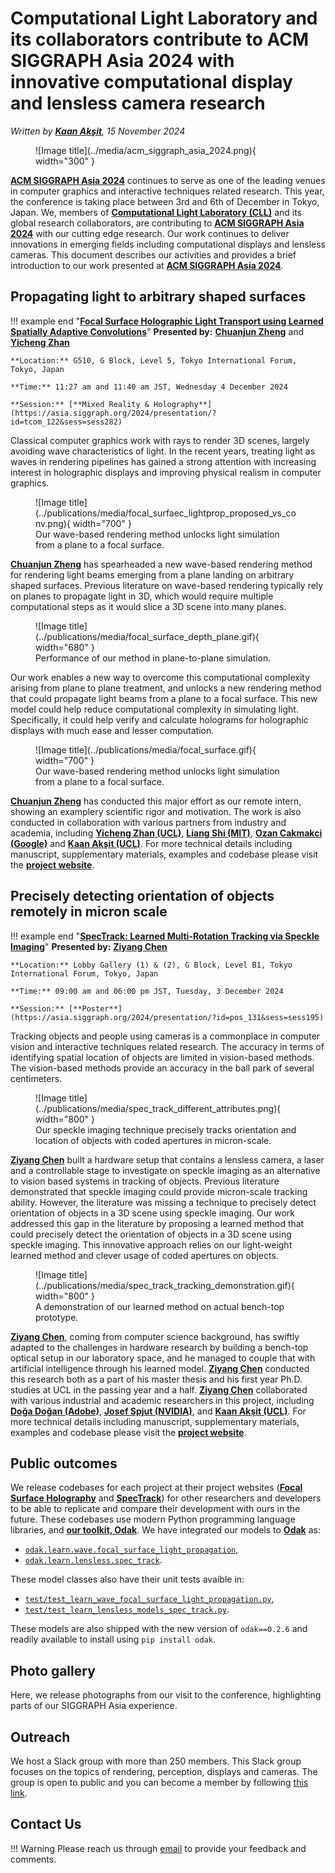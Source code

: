 # Computational Light Laboratory and its collaborators contribute to ACM SIGGRAPH Asia 2024 with innovative computational display and lensless camera research

_Written by [**Kaan Akşit**](https://kaanaksit.com), 15 November 2024_

<figure markdown>
  ![Image title](../media/acm_siggraph_asia_2024.png){ width="300" }
</figure>

[**ACM SIGGRAPH Asia 2024**](https://asia.siggraph.org/2024/) continues to serve as one of the leading venues in computer graphics and interactive techniques related research.
This year, the conference is taking place between 3rd and 6th of December in Tokyo, Japan.
We, members of [**Computational Light Laboratory (CLL)**](https://complightlab.com) and its global research collaborators, are contributing to [**ACM SIGGRAPH Asia 2024**](https://asia.siggraph.org/2024/) with our cutting edge research.
Our work continues to deliver innovations in emerging fields including computational displays and lensless cameras.
This document describes our activities and provides a brief introduction to our work presented at [**ACM SIGGRAPH Asia 2024**](https://asia.siggraph.org/2024/).

## Propagating light to arbitrary shaped surfaces

!!! example end "[**Focal Surface Holographic Light Transport using Learned Spatially Adaptive Convolutions**](../publications/focal_surface_light_transport.md)"
    **Presented by:** [**Chuanjun Zheng**](https://scholar.google.com.hk/citations?user=9Jk_LC8AAAAJ&) and [**Yicheng Zhan**](https://asia.siggraph.org/2024/presenter/?uid=49032604224391258001)

    **Location:** G510, G Block, Level 5, Tokyo International Forum, Tokyo, Japan

    **Time:** 11:27 am and 11:40 am JST, Wednesday 4 December 2024

    **Session:** [**Mixed Reality & Holography**](https://asia.siggraph.org/2024/presentation/?id=tcom_122&sess=sess282)

Classical computer graphics work with rays to render 3D scenes, largely avoiding wave characteristics of light.
In the recent years, treating light as waves in rendering pipelines has gained a strong attention with increasing interest in holographic displays and improving physical realism in computer graphics.

<figure markdown>
  ![Image title](../publications/media/focal_surfaec_lightprop_proposed_vs_conv.png){ width="700" }
  <figcaption>Our wave-based rendering method unlocks light simulation from a plane to a focal surface.</figcaption>
</figure>

[**Chuanjun Zheng**](https://scholar.google.com.hk/citations?user=9Jk_LC8AAAAJ&) has spearheaded a new wave-based rendering method for rendering light beams emerging from a plane landing on arbitrary shaped surfaces.
Previous literature on wave-based rendering typically rely on planes to propagate light in 3D, which would require multiple computational steps as it would slice a 3D scene into many planes.

<figure markdown>
  ![Image title](../publications/media/focal_surface_depth_plane.gif){ width="680" }
  <figcaption>Performance of our method in plane-to-plane simulation.</figcaption>
</figure>

Our work enables a new way to overcome this computational complexity arising from plane to plane treatment, and unlocks a new rendering method that could propagate light beams from a plane to a focal surface.
This new model could help reduce computational complexity in simulating light.
Specifically, it could help verify and calculate holograms for holographic displays with much ease and lesser computation.

<figure markdown>
  ![Image title](../publications/media/focal_surface.gif){ width="700" }
  <figcaption>Our wave-based rendering method unlocks light simulation from a plane to a focal surface.</figcaption>
</figure>

[**Chuanjun Zheng**](https://scholar.google.com.hk/citations?user=9Jk_LC8AAAAJ&) has conducted this major effort as our remote intern, showing an examplery scientific rigor and motivation.
The work is also conducted in collaboration with various partners from industry and academia, including [**Yicheng Zhan (UCL)**](https://asia.siggraph.org/2024/presenter/?uid=49032604224391258001), [**Liang Shi (MIT)**](https://people.csail.mit.edu/liangs/), [**Ozan Cakmakci (Google)**](https://scholar.google.com/citations?user=xZLjeAMAAAAJ&hl=en) and [**Kaan Akşit (UCL)**](https://kaanaksit.com).
For more technical details including manuscript, supplementary materials, examples and codebase please visit the [**project website**](../publications/focal_surface_light_transport.md).

## Precisely detecting orientation of objects remotely in micron scale

!!! example end "[**SpecTrack: Learned Multi-Rotation Tracking via Speckle Imaging**](../publications/spec_track.md)"
    **Presented by:** [**Ziyang Chen**](https://ziyang.space/)

    **Location:** Lobby Gallery (1) & (2), G Block, Level B1, Tokyo International Forum, Tokyo, Japan

    **Time:** 09:00 am and 06:00 pm JST, Tuesday, 3 December 2024

    **Session:** [**Poster**](https://asia.siggraph.org/2024/presentation/?id=pos_131&sess=sess195)

Tracking objects and people using cameras is a commonplace in computer vision and interactive techniques related research.
The accuracy in terms of identifying spatial location of objects are limited in vision-based methods.
The vision-based methods provide an accuracy in the ball park of several centimeters.


<figure markdown>
  ![Image title](../publications/media/spec_track_different_attributes.png){ width="800" }
  <figcaption>Our speckle imaging technique precisely tracks orientation and location of objects with coded apertures in micron-scale.</figcaption>
</figure>

[**Ziyang Chen**](https://ziyang.space/) built a hardware setup that contains a lensless camera, a laser and a controllable stage to investigate on speckle imaging as an alternative to vision based systems in tracking of objects.
Previous literature demonstrated that speckle imaging could provide micron-scale tracking ability.
However, the literature was missing a technique to precisely detect orientation of objects in a 3D scene using speckle imaging.
Our work addressed this gap in the literature by proposing a learned method that could precisely detect the orientation of objects in a 3D scene using speckle imaging.
This innovative approach relies on our light-weight learned method and clever usage of coded apertures on objects.

<figure markdown>
  ![Image title](../publications/media/spec_track_tracking_demonstration.gif){ width="800" }
  <figcaption>A demonstration of our learned method on actual bench-top prototype.</figcaption>
</figure>

[**Ziyang Chen**](https://ziyang.space/), coming from computer science background, has swiftly adapted to the challenges in hardware research by building a bench-top optical setup in our laboratory space, and he managed to couple that with artificial intelligence through his learned model.
[**Ziyang Chen**](https://ziyang.space) conducted this research both as a part of his master thesis and his first year Ph.D. studies at UCL in the passing year and a half.
[**Ziyang Chen**](https://ziyang.space) collaborated with various industrial and academic researchers in this project, including [**Doğa Doğan (Adobe)**](https://www.dogadogan.com/), [**Josef Spjut (NVIDIA)**](https://josef.spjut.me/), and [**Kaan Akşit (UCL)**](https://kaanaksit.com).
For more technical details including manuscript, supplementary materials, examples and codebase please visit the [**project website**](../publications/spec_track.md).


## Public outcomes
We release codebases for each project at their project websites ([**Focal Surface Holography**](../publications/spec_track.md) and [**SpecTrack**](../publications/focal_surface_light_transport.md)) for other researchers and developers to be able to replicate and compare their development with ours in the future.
These codebases use modern Python programming language libraries, and [**our toolkit, Odak**](https://github.com/kaanaksit/odak).
We have integrated our models to [**Odak**](https://github.com/kaanaksit/odak) as:

* [`odak.learn.wave.focal_surface_light_propagation`](https://kaanaksit.com/odak/odak/learn_wave/?h=focal_sur#odak.learn.wave.models.downsample_layer.forward),
* [`odak.learn.lensless.spec_track`](https://kaanaksit.com/odak/odak/learn_lensless/?h=spec_track#odak.learn.lensless.models.spec_track).

These model classes also have their unit tests avaible in:

* [`test/test_learn_wave_focal_surface_light_propagation.py`](https://github.com/kaanaksit/odak/blob/master/test/test_learn_wave_focal_surface_light_propagation.py),
* [`test/test_learn_lensless_models_spec_track.py`](https://github.com/kaanaksit/odak/blob/master/test/test_learn_lensless_models_spec_track.py).

These models are also shipped with the new version of `odak==0.2.6` and readily available to install using `pip install odak`.

## Photo gallery
Here, we release photographs from our visit to the conference, highlighting parts of our SIGGRAPH Asia experience.


## Outreach
We host a Slack group with more than 250 members.
This Slack group focuses on the topics of rendering, perception, displays and cameras.
The group is open to public and you can become a member by following [this link](../outreach/index.md).


## Contact Us
!!! Warning
    Please reach us through [email](mailto:kaanaksit@kaanaksit.com) to provide your feedback and comments.
